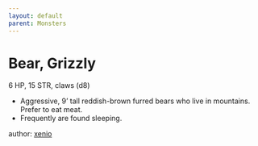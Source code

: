 ```yaml
---
layout: default
parent: Monsters
---
```

# Bear, Grizzly
6 HP, 15 STR, claws (d8)  
- Aggressive, 9’ tall reddish-brown furred bears who live in mountains.   Prefer to eat meat.  
- Frequently are found sleeping.  

author: [xenio](https://xenioinabottle.blogspot.com)
